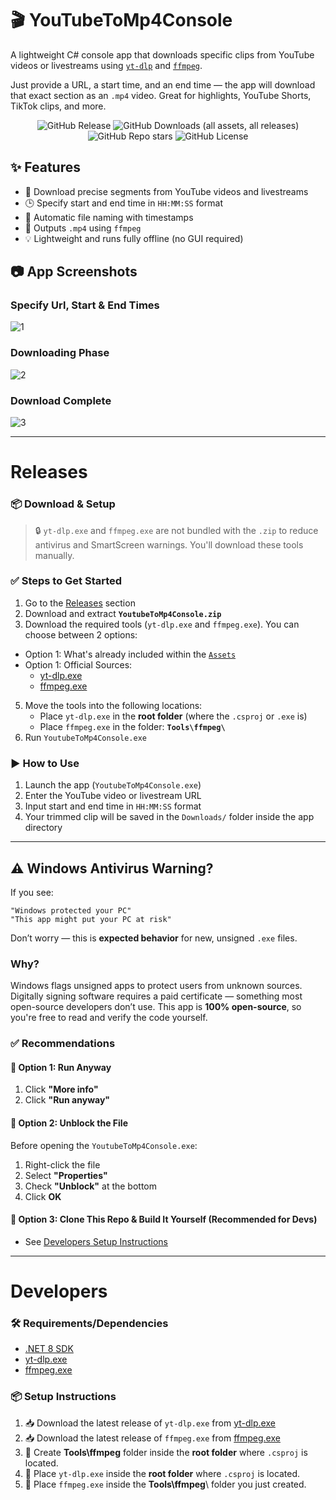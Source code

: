 # 🎬 YouTubeToMp4Console

A lightweight C# console app that downloads specific clips from YouTube videos or livestreams using [`yt-dlp`](https://github.com/yt-dlp/yt-dlp) and [`ffmpeg`](https://ffmpeg.org/).  

Just provide a URL, a start time, and an end time — the app will download that exact section as an `.mp4` video. Great for highlights, YouTube Shorts, TikTok clips, and more.

<p align="center">
    <img alt="GitHub Release" src="https://img.shields.io/github/v/release/potuta/YouTubeToMp4Console?include_prereleases&sort=date&display_name=release&style=for-the-badge">
    <img alt="GitHub Downloads (all assets, all releases)" src="https://img.shields.io/github/downloads/potuta/YoutubeToMp4Console/total?style=for-the-badge">
    <img alt="GitHub Repo stars" src="https://img.shields.io/github/stars/potuta/YouTubeToMp4Console?style=for-the-badge">
    <img alt="GitHub License" src="https://img.shields.io/github/license/potuta/YouTubeToMp4Console?style=for-the-badge">
</p>

## ✨ Features

- 🎯 Download precise segments from YouTube videos and livestreams  
- 🕒 Specify start and end time in `HH:MM:SS` format  
- 🧠 Automatic file naming with timestamps  
- 🎥 Outputs `.mp4` using `ffmpeg`  
- 💡 Lightweight and runs fully offline (no GUI required)

## 📷 App Screenshots

### Specify Url, Start & End Times

![1](https://github.com/user-attachments/assets/77816028-3896-419b-9ce7-318b640c0af2)

### Downloading Phase

![2](https://github.com/user-attachments/assets/da8b2245-8e56-443c-b0cd-a7bc575640a2)

### Download Complete
![3](https://github.com/user-attachments/assets/7265ad6a-e782-4f55-aad6-173f3236bfac)


---

# Releases

### 📦 Download & Setup

> 🔒 `yt-dlp.exe` and `ffmpeg.exe` are not bundled with the `.zip` to reduce antivirus and SmartScreen warnings. You'll download these tools manually.

### ✅ Steps to Get Started

1. Go to the [Releases](https://github.com/potuta/YoutubeToMp4Console/releases) section  
2. Download and extract **`YoutubeToMp4Console.zip`**  
3. Download the required tools (`yt-dlp.exe` and `ffmpeg.exe`). You can choose between 2 options:
- Option 1: What's already included within the [`Assets`](https://github.com/potuta/YoutubeToMp4Console/releases)
- Option 1: Official Sources:
    - [yt-dlp.exe](https://github.com/yt-dlp/yt-dlp/releases/latest/download/yt-dlp.exe)
    - [ffmpeg.exe](https://www.gyan.dev/ffmpeg/builds/packages/ffmpeg-7.0.2-full_build.7z)
5. Move the tools into the following locations:
   - Place `yt-dlp.exe` in the **root folder** (where the `.csproj` or `.exe` is)
   - Place `ffmpeg.exe` in the folder: **`Tools\ffmpeg\`**
6. Run `YoutubeToMp4Console.exe`


### ▶️ How to Use

1. Launch the app (`YoutubeToMp4Console.exe`)
2. Enter the YouTube video or livestream URL  
3. Input start and end time in `HH:MM:SS` format  
4. Your trimmed clip will be saved in the `Downloads/` folder inside the app directory

---

## ⚠️ Windows Antivirus Warning?

If you see:

    "Windows protected your PC"
    "This app might put your PC at risk"

Don’t worry — this is **expected behavior** for new, unsigned `.exe` files.

### Why?

Windows flags unsigned apps to protect users from unknown sources. Digitally signing software requires a paid certificate — something most open-source developers don’t use. This app is **100% open-source**, so you're free to read and verify the code yourself.

### ✅ Recommendations

#### 🔹 Option 1: Run Anyway

1. Click **"More info"**
2. Click **"Run anyway"**

#### 🔹 Option 2: Unblock the File

Before opening the `YoutubeToMp4Console.exe`:

1. Right-click the file  
2. Select **"Properties"**  
3. Check **"Unblock"** at the bottom  
4. Click **OK**

#### 🔹 Option 3: Clone This Repo & Build It Yourself (Recommended for Devs)
- See [Developers Setup Instructions](https://github.com/potuta/YoutubeToMp4Console?tab=readme-ov-file#developers)

---

# Developers

### 🛠 Requirements/Dependencies

- [.NET 8 SDK](https://dotnet.microsoft.com/en-us/download/dotnet/8.0)
- [yt-dlp.exe](https://github.com/yt-dlp/yt-dlp/releases/latest/download/yt-dlp.exe)
- [ffmpeg.exe](https://www.gyan.dev/ffmpeg/builds/packages/ffmpeg-7.0.2-full_build.7z) 

### 📦 Setup Instructions

1. 📥 Download the latest release of `yt-dlp.exe` from [yt-dlp.exe](https://github.com/yt-dlp/yt-dlp/releases/latest/download/yt-dlp.exe)
2. 📥 Download the latest release of `ffmpeg.exe` from [ffmpeg.exe](https://www.gyan.dev/ffmpeg/builds/packages/ffmpeg-7.0.2-full_build.7z)
3. 📁 Create **Tools\ffmpeg** folder inside the **root folder** where `.csproj` is located.
4. 📁 Place `yt-dlp.exe` inside the **root folder** where `.csproj` is located.
5. 📁 Place `ffmpeg.exe` inside the **Tools\ffmpeg**\ folder you just created.

